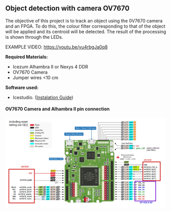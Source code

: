  ## Object detection with camera OV7670
 
The objective of this project is to track an object using the 0V7670 camera and an FPGA. To do this, the colour filter corresponding to that of the object will be applied and its centroid will be detected. The result of the processing is shown through the LEDs.
 
 EXAMPLE VIDEO: https://youtu.be/yu4rbgJa0q8
 
**Required Materials:**
- Icezum Alhambra II or Nexys 4 DDR
- OV7670 Camera
- Jumper wires <10 cm

**Software used:**
- Icestudio. ([Instalation Guide](https://github.com/FPGAwars/icestudio#installation "Instalation Guide"))

#### OV7670 Camera and Alhambra II pin connection
![OV7670 camera and alhambra pin connection](https://github.com/Javi-Garci/ObjectDetect_OV7670/blob/master/IMG/ov7670_alhambra_interface.png)

